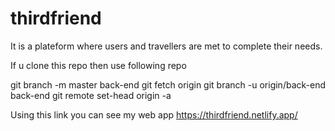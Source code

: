 # thirdfriend
It is a plateform where users and travellers are met to complete their needs.


If u clone this repo then use following repo

git branch -m master back-end
git fetch origin
git branch -u origin/back-end back-end
git remote set-head origin -a


Using this link you can see my web app 
https://thirdfriend.netlify.app/
